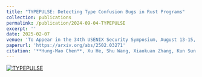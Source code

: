 ```yaml
---
title: "TYPEPULSE: Detecting Type Confusion Bugs in Rust Programs"
collection: publications
permalink: /publication/2024-09-04-TYPEPULSE
excerpt: ''
date: 2025-02-07
venue: 'To Appear in the 34th USENIX Security Symposium, August 13-15, 2025'
paperurl: 'https://arxiv.org/abs/2502.03271'
citation: '**Hung-Mao Chen**, Xu He, Shu Wang, Xiaokuan Zhang, Kun Sun'
---
```


[![TYPEPULSE](https://img.shields.io/badge/TYPEPULSE-blue?style=flat&logo=googlescholar&logoColor=white)](https://arxiv.org/pdf/2502.03271)